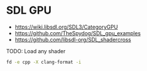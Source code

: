 # SDL GPU

+ https://wiki.libsdl.org/SDL3/CategoryGPU
+ https://github.com/TheSpydog/SDL_gpu_examples
+ https://github.com/libsdl-org/SDL_shadercross

TODO: Load any shader

```sh
fd -e cpp -X clang-format -i
```
